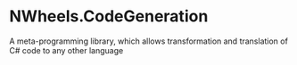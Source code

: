 # NWheels.CodeGeneration
A meta-programming library, which allows transformation and translation of C# code to any other language
